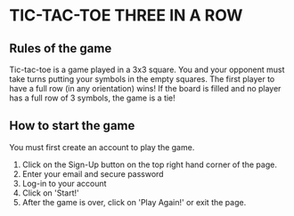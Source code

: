 # TIC-TAC-TOE THREE IN A ROW

## Rules of the game

Tic-tac-toe is a game played in a 3x3 square.
You and your opponent must take turns putting your symbols in the empty squares.
The first player to have a full row (in any orientation) wins!
If the board is filled and no player has a full row of 3 symbols, the game is a tie!

## How to start the game

You must first create an account to play the game.

1. Click on the Sign-Up button on the top right hand corner of the page.
1. Enter your email and secure password
1. Log-in to your account
1. Click on 'Start!'
1. After the game is over, click on 'Play Again!' or exit the page.

